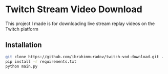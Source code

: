 # Twitch Stream Video Download

This project I made is for downloading live stream replay videos on the Twitch platform

## Installation

```bash
git clone https://github.com/ibrahimmuradov/twitch-vod-download.git .
pip install -r requirements.txt
python main.py
```